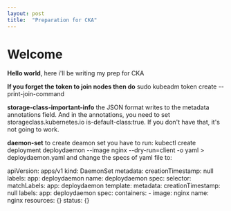 ```yaml
---
layout: post
title:  "Preparation for CKA"
---
```


# Welcome

**Hello world**, here i'll be writing my prep for CKA

**If you forget the token to join nodes then do**
sudo kubeadm token create --print-join-command

**storage-class-important-info**
the JSON format writes to the metadata annotations field. And in the annotations, you need to set storageclass.kubernetes.io is-default-class:true. If you don't have that, it's not going to work.

**daemon-set**
to create deamon set you have to run: kubectl create deployment deploydaemon --image nginx --dry-run=client -o yaml > deploydaemon.yaml and change the specs of yaml file to:

apiVersion: apps/v1
kind: DaemonSet
metadata:
  creationTimestamp: null
  labels:
    app: deploydaemon
  name: deploydaemon
spec:
  selector:
    matchLabels:
      app: deploydaemon
  template:
    metadata:
      creationTimestamp: null
      labels:
        app: deploydaemon
    spec:
      containers:
      - image: nginx
        name: nginx
        resources: {}
status: {}
